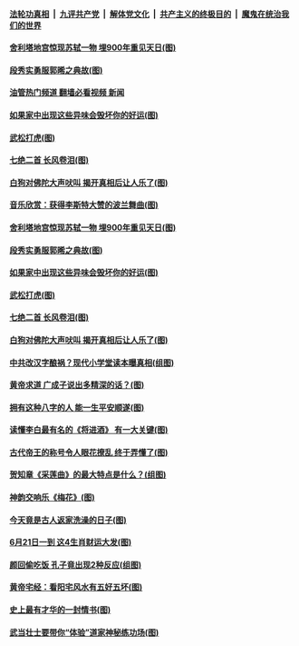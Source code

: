 ####  [法轮功真相](../../../../basic/blob/master/README.md?t=06240031) &nbsp;|&nbsp; [九评共产党](../../../../9ping.md/blob/master/README.md?t=06240031) &nbsp;|&nbsp; [解体党文化](../../../../jtdwh.md/blob/master/README.md?t=06240031)  &nbsp;|&nbsp; [共产主义的终极目的](../../../../gczydzjmd.md/blob/master/README.md?t=06240031) &nbsp;|&nbsp; [魔鬼在统治我们的世界](../../../../mgztzwmdsj.md/blob/master/README.md?t=06240031) 

#### [舍利塔地宫惊现苏轼一物 埋900年重见天日(图)](../pages/p7/1008917.md?t=06240031) 

#### [段秀实勇服郭晞之典故(图)](../pages/p7/1009835.md?t=06240031) 

#### [油管热门频道 翻墙必看视频 新闻](http://45.76.130.85:81/youtube.html?06240031)

#### [如果家中出现这些异味会毁坏你的好运(图)](../pages/p7/1008764.md?t=06240031) 

#### [武松打虎(图)](../pages/p7/1009627.md?t=06240031) 

#### [七绝二首 长风卷泪(图)](../pages/p7/1009799.md?t=06240031) 

#### [白狗对佛陀大声吠叫 揭开真相后让人乐了(图)](../pages/p7/1008588.md?t=06240031) 

#### [音乐欣赏：获得李斯特大赞的波兰舞曲(图)](../pages/p7/1009582.md?t=06240031) 

#### [舍利塔地宫惊现苏轼一物 埋900年重见天日(图)](../pages/p7/1008917.md?t=06240031) 

#### [段秀实勇服郭晞之典故(图)](../pages/p7/1009835.md?t=06240031) 

#### [如果家中出现这些异味会毁坏你的好运(图)](../pages/p7/1008764.md?t=06240031) 

#### [武松打虎(图)](../pages/p7/1009627.md?t=06240031) 

#### [七绝二首 长风卷泪(图)](../pages/p7/1009799.md?t=06240031) 

#### [白狗对佛陀大声吠叫 揭开真相后让人乐了(图)](../pages/p7/1008588.md?t=06240031) 

#### [中共改汉字酿祸？现代小学堂读本曝真相(组图)](../pages/p7/1009321.md?t=06240031) 

#### [黄帝求道 广成子说出多精深的话？(图)](../pages/p7/1009726.md?t=06240031) 

#### [拥有这种八字的人 能一生平安顺遂(图)](../pages/p7/1004532.md?t=06240031) 

#### [读懂李白最有名的《将进酒》 有一大关键(图)](../pages/p7/1007136.md?t=06240031) 

#### [古代帝王的称号令人眼花撩乱 终于弄懂了(图)](../pages/p7/1008396.md?t=06240031) 

#### [贺知章《采莲曲》的最大特点是什么？(组图)](../pages/p7/1009284.md?t=06240031) 

#### [神韵交响乐《梅花》(图)](../pages/p7/1009570.md?t=06240031) 

#### [今天竟是古人返家洗澡的日子(图)](../pages/p7/1009692.md?t=06240031) 

#### [6月21日一到 这4生肖财运大发(图)](../pages/p7/1009414.md?t=06240031) 

#### [颜回偷吃饭 孔子竟出现2种反应(组图)](../pages/p7/1009223.md?t=06240031) 

#### [黄帝宅经：看阳宅风水有五好五坏(图)](../pages/p7/1006003.md?t=06240031) 

#### [史上最有才华的一封情书(图)](../pages/p7/1009348.md?t=06240031) 

#### [武当壮士要带你“体验”道家神秘练功场(图)](../pages/p7/1009566.md?t=06240031) 

<img src='http://gfw-breaker.win/goodnews/indexes/p7.md' width='0px' height='0px'/>
